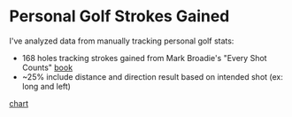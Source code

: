 # Personal Golf Strokes Gained
I've analyzed data from manually tracking personal golf stats:
- 168 holes tracking strokes gained from Mark Broadie's "Every Shot Counts" [book](https://www.amazon.com/Every-Shot-Counts-Revolutionary-Performance/dp/1592407501)
- ~25% include distance and direction result based on intended shot (ex: long and left)


[chart](https://github.com/ricdurh/Personal_Golf_Strokes_Gained/blob/main/images/FW_outside_70_yards_2.png)
